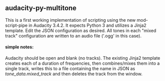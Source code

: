 
## audacity-py-multitone

This is a first working implementation of scripting using the new mod-script-pipe in Audacity 3.4.2.
It expects Python 3 and utilizes a Jinja2 template. Edit the JSON configuration as desired.
All tones in each "mixed track" configuration are written to an audio file ('.ogg' in this case).

#### simple notes:
Audacity should be open and blank (no tracks).
The existing Jinja2 template creates each of a duration of frequencies,
then combines/mixes them into a single track, writes this to
a file containing the name in JSON as _tone_data.mixed_track_
and then deletes the track from the window.
